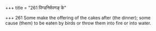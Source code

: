 +++
title = "261 पिण्डनिर्वपणङ् के"

+++
261	Some make the offering of the cakes after (the dinner); some cause (them) to be eaten by birds or throw them into fire or into water.